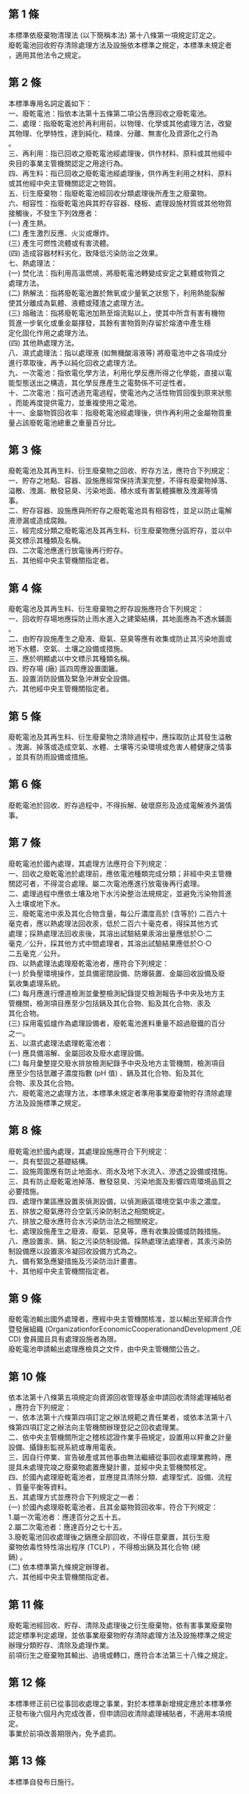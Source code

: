 第 1 條
-------
本標準依廢棄物清理法 (以下簡稱本法) 第十八條第一項規定訂定之。  
廢乾電池回收貯存清除處理方法及設施依本標準之規定，本標準未規定者  
，適用其他法令之規定。

第 2 條
-------
本標準專用名詞定義如下：  
一、廢乾電池：指依本法第十五條第二項公告應回收之廢乾電池。  
二、處理：指廢乾電池於再利用前，以物理、化學或其他處理方法，改變  
    其物理、化學特性，達到純化、精煉、分離、無害化及資源化之行為  
    。  
三、再利用：指已回收之廢乾電池經處理後，供作材料、原料或其他經中  
    央目的事業主管機關認定之用途行為。  
四、再生料：指已回收之廢乾電池經處理後，供作再生利用之材料、原料  
    或其他經中央主管機關認定之物質。  
五、衍生廢棄物：指廢乾電池經回收分類處理後所產生之廢棄物。  
六、相容性：指廢乾電池與其貯存容器、棧板、處理設施材質或其他物質  
    接觸後，不發生下列效應者：  
 (一) 產生熱。  
 (二) 產生激烈反應、火災或爆炸。  
 (三) 產生可燃性流體或有害流體。  
 (四) 造成容器材料劣化，致降低污染防治之效果。  
七、熱處理法：  
 (一) 焚化法：指利用高溫燃燒，將廢乾電池轉變成安定之氣體或物質之  
      處理方法。  
 (二) 熱解法：指將廢乾電池置於無氧或少量氧之狀態下，利用熱能裂解  
      使其分離成為氣體、液體或殘渣之處理方法。  
 (三) 熔融法：指將廢乾電池加熱至熔流點以上，使其中所含有害有機物  
      質進一步氧化或重金屬揮發，其餘有害物質則存留於熔渣中產生穩  
      定化固化作用之處理方法。  
 (四) 其他熱處理方法。  
八、濕式處理法：指以處理液 (如無機酸溶液等) 將廢電池中之各項成分  
    進行萃取後，再予以純化回收之處理方法。  
九、一次電池：指依電化學方法，利用化學反應所得之化學能，直接以電  
    能型態送出之構造，其化學反應產生之電勢係不可逆性者。  
十、二次電池：指可透過充電過程，使電池內之活性物質回復到原來狀態  
    ，而能再度提供電力，並重複使用之電池。  
十一、金屬物質回收率：指廢乾電池經處理後，供作再利用之金屬物質重  
      量占該廢乾電池總重之重量百分比。

第 3 條
-------
廢乾電池及其再生料、衍生廢棄物之回收、貯存方法，應符合下列規定：  
一、貯存之地點、容器、設施應經常保持清潔完整，不得有廢棄物掉落、  
    溢散、洩漏、散發惡臭、污染地面、積水或有害氣體擴散及洩漏等情  
    事。  
二、貯存容器、設施應與所貯存之廢乾電池具有相容性，並足以防止電解  
    液滲漏或造成腐蝕。  
三、經完成分類之廢乾電池及其再生料、衍生廢棄物應分區貯存，並以中  
    英文標示其種類及名稱。  
四、二次電池應進行放電後再行貯存。  
五、其他經中央主管機關指定者。

第 4 條
-------
廢乾電池及其再生料、衍生廢棄物之貯存設施應符合下列規定：  
一、回收貯存場地應採防止雨水進入之建築結構，其地面應為不透水鋪面  
    。  
二、由貯存設施產生之廢液、廢氣、惡臭等應有收集或防止其污染地面或  
    地下水體、空氣、土壤之設備或措施。  
三、應於明顯處以中文標示其種類名稱。  
四、貯存場 (廠) 區四周應設置圍籬。  
五、設置消防設備及緊急沖淋安全設備。  
六、其他經中央主管機關指定者。

第 5 條
-------
廢乾電池及其再生料、衍生廢棄物之清除過程中，應採取防止其發生溢散  
、洩漏、掉落或造成空氣、水體、土壤等污染環境或危害人體健康之情事  
，並具有防雨設備或措施。

第 6 條
-------
廢乾電池於回收、貯存過程中，不得拆解、破壞原形及造成電解液外漏情  
事。

第 7 條
-------
廢乾電池於國內處理，其處理方法應符合下列規定：  
一、回收之廢乾電池於處理前，應依電池種類完成分類；非經中央主管機  
    關認可者，不得混合處理。屬二次電池應進行放電後再行處理。  
二、處理過程中應依土壤及地下水污染整治法規規定，並避免污染物質進  
    入土壤或地下水。  
三、廢乾電池中汞及其化合物含量，每公斤濃度高於 (含等於) 二百六十  
    毫克者，應以熱處理法回收汞，低於二百六十毫克者，得採其他方式  
    處理；採熱處理法回收汞後，其溶出試驗結果汞溶出量應低於○‧二  
    毫克／公升，採其他方式中間處理者，其溶出試驗結果應低於○‧○  
    二五毫克／公升。  
四、以熱處理法處理廢乾電池者，應符合下列規定：  
 (一) 於負壓環境操作，並具備密閉設備、防爆裝置、金屬回收設備及廢  
      氣收集處理系統。  
 (二) 每月應進行煙道檢測並彙整檢測紀錄提交檢測報告予中央及地方主  
      管機關，檢測項目應至少包括鎘及其化合物、鉛及其化合物、汞及  
      其化合物。  
 (三) 採用電弧爐作為處理設備者，廢乾電池進料重量不超過廢鐵的百分  
      之一。  
五、以濕式處理法處理乾電池者：  
 (一) 應具備溶解、金屬回收及廢水處理設備。  
 (二) 每月彙整提交廢水排放檢測紀錄予中央及地方主管機關，檢測項目  
      應至少包括氫離子濃度指數 (pH 值) 、鎘及其化合物、鉛及其化  
      合物、汞及其化合物。  
六、廢乾電池之處理方法，本標準未規定者準用事業廢棄物貯存清除處理  
    方法及設施標準之規定。

第 8 條
-------
廢乾電池於國內處理，其處理設施應符合下列規定：  
一、具有堅固之基礎結構。  
二、設施周圍應有防止地面水、雨水及地下水流入、滲透之設備或措施。  
三、具有防止廢乾電池掉落、散發惡臭、污染地面及影響四周環境品質之  
    必要措施。  
四、處理作業區應設置汞偵測設備，以偵測廠區環境空氣中汞之濃度。  
五、排放之廢氣應符合空氣污染防制法之相關規定。  
六、排放之廢水應符合水污染防治法之相關規定。  
七、處理設施產生之廢液、廢氣、惡臭等，應有收集設備或防蝕措施。  
八、應設置汞、鎘、鉛之污染防制設備。採熱處理法處理者，其汞污染防  
    制設備應以設置汞冷凝回收設備方式為之。  
九、備有緊急應變措施及污染防治計畫書。  
十、其他經中央主管機關指定者。

第 9 條
-------
廢乾電池輸出國外處理者，應經中央主管機關核准，並以輸出至經濟合作  
暨發展組織 (OrganizationforEconomicCooperationandDevelopment ,OE  
CD) 會員國且具有處理設施者為限。  
廢乾電池申請輸出處理應檢具之文件，由中央主管機關公告之。

第 10 條
--------
依本法第十八條第五項規定向資源回收管理基金申請回收清除處理補貼者  
，應符合下列規定：  
一、依本法第十六條第四項訂定之辦法規範之責任業者，或依本法第十八  
    條第四項訂定之辦法向主管機關辦理登記之回收處理業。  
二、依中央主管機關所定之稽核認證作業手冊規定，設置用以秤重之計量  
    設備、攝錄影監視系統或專用電表。  
三、因自行停業、宣告破產或其他事由無法繼續從事回收處理業務時，應  
    提具未處理完竣之廢棄物處置應變計畫，並經中央主管機關核定。  
四、於國內處理廢乾電池者，並應提具清除分類、處理型式、設備、流程  
    、質量平衡等資料。  
五、其處理方式並應符合下列規定之一者：  
 (一) 於國內處理廢乾電池者，且其金屬物質回收率，符合下列規定：  
      1.屬一次電池者：應達百分之五十五。  
      2.屬二次電池者：應達百分之七十五。  
      3.廢乾電池回收處理後之鎘應全部回收，不得任意棄置，其衍生廢  
        棄物依毒性特性溶出程序 (TCLP) ，不得檢出鎘及其化合物 (總  
        鎘) 。  
 (二) 依本標準第九條規定辦理者。  
六、其他經中央主管機關指定者。

第 11 條
--------
廢乾電池經回收、貯存、清除及處理後之衍生廢棄物，依有害事業廢棄物  
認定標準判定處理，並依事業廢棄物貯存清除處理方法及設施標準之規定  
辦理分類貯存、清除及處理作業。  
前項衍生之廢棄物其輸出、過境或轉口，應符合本法第三十八條之規定。

第 12 條
--------
本標準修正前已從事回收處理之事業，對於本標準新增規定應於本標準修  
正發布後六個月內完成改善，但申請回收清除處理補貼者，不適用本項規  
定。  
事業於前項改善期限內，免予處罰。

第 13 條
--------
本標準自發布日施行。

